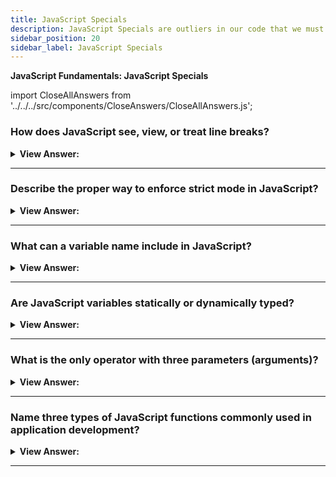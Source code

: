 ```yaml
---
title: JavaScript Specials
description: JavaScript Specials are outliers in our code that we must understand. It's the simplest way to understand JavaScript. Frontend Interview Questions.
sidebar_position: 20
sidebar_label: JavaScript Specials
---
```


**JavaScript Fundamentals: JavaScript Specials**

import CloseAllAnswers from '../../../src/components/CloseAnswers/CloseAllAnswers.js';

<CloseAllAnswers />

### How does JavaScript see, view, or treat line breaks?

<details>
  <summary><strong>View Answer:</strong></summary>
  <div>
  <div><strong>Interview Response:</strong> JavaScript treats line breaks as delimiters and uses automatic semicolon insertion to close individual statements. Most code style guides agree that we should put a semicolon after each statement.
</div><br />
  <div><strong className="codeExample">Code Example:</strong><br /><br />

  <div></div>

```js
// automatic semicolon inserted by the JavaScript (V8) engine
// alert('Hello')
// alert('World'); <-- semicolon inserted
```

  </div>
  </div>
</details>

---

### Describe the proper way to enforce strict mode in JavaScript?

<details>
  <summary><strong>View Answer:</strong></summary>
  <div>
  <div><strong>Interview Response:</strong> To enforce strict mode, we must use the “use strict;” directive placed at the top of our code or function body.</div><br />
  <div><strong>Technical Response:</strong> In JavaScript, it gets enforced using the directive “use strict;”. The directive must appear at the beginning of a script or at the start of a function body. Everything still works without "use strict", but some features behave in the old fashion, “compatible” way. We would generally prefer modern behavior.<br /><br />

  </div><br />
  <div><strong className="codeExample">Code Example:</strong><br /><br />

  <div></div>

```html
<script>
  'use strict;'; // Your first line of code starts here...
</script>
```

  </div>
  </div>
</details>

---

### What can a variable name include in JavaScript?

<details>
  <summary><strong>View Answer:</strong></summary>
  <div>
  <div><strong>Interview Response:</strong> Variables can contain letters and numbers, but the first character must be a letter. In some cases, the characters $ and _ are regular and acceptable. Non-Latin alphabets and hieroglyphs are also permitted but rarely utilized.
</div>
  </div>
</details>

---

### Are JavaScript variables statically or dynamically typed?

<details>
  <summary><strong>View Answer:</strong></summary>
  <div>
  <div><strong>Interview Response:</strong> Unlike statically typed languages, JavaScript variables are dynamically typed and do not require type declaration. This behavior in JavaScript means that variable data types in JavaScript are unknown at run-time.
</div><br />
  <div><strong className="codeExample">Code Example:</strong><br /><br />

  <div></div>

```js
let x = 5;
x = 'John';
```

  </div>
  </div>
</details>

---

### What is the only operator with three parameters (arguments)?

<details>
  <summary><strong>View Answer:</strong></summary>
  <div>
  <div><strong>Interview Response:</strong> The only operator with three parameters is the ternary ( ? ) conditional operator.
</div><br />
  <div><strong className="codeExample">Code Example:</strong><br /><br />

  <div></div>

```js
var age = 26;
var beverage = age >= 21 ? 'Beer' : 'Juice'; // ( ? ) conditional operator
console.log(beverage); // "Beer"
```

  </div>
  </div>
</details>

---

### Name three types of JavaScript functions commonly used in application development?

<details>
  <summary><strong>View Answer:</strong></summary>
  <div>
  <div><strong>Interview Response:</strong> The three primary functions commonly used in JavaScript application development include a declaration, expression, and arrow functions.
</div><br />
  <div><strong className="codeExample">Code Example:</strong><br /><br />

  <div></div>

```js
// function declaration
function sum(a, b) {
  let result = a + b;

  return result;
}

// Function expression
let sum = function (a, b) {
  let result = a + b;

  return result;
};

// Arrow function
// expression at the right side
let sum = (a, b) => a + b;

// or multi-line syntax with { ... }, need return here:
let sum = (a, b) => {
  // ...
  return a + b;
};

// without arguments
let sayHi = () => alert('Hello');

// with a single argument
let double = (n) => n * 2;
```

  </div>
  </div>
</details>

---
